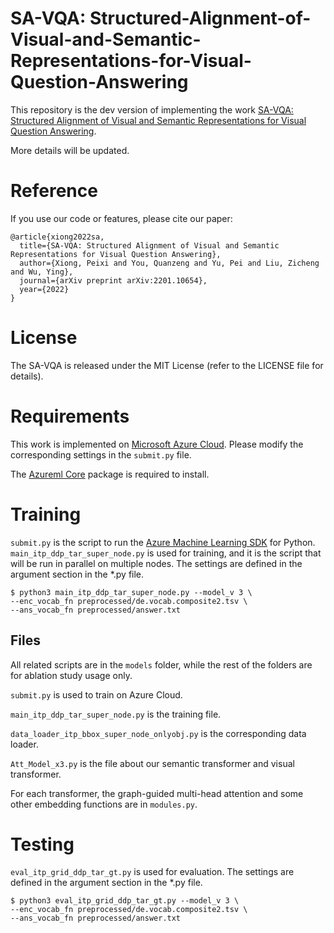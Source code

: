 # SA-VQA: Structured-Alignment-of-Visual-and-Semantic-Representations-for-Visual-Question-Answering

This repository is the dev version of implementing the work [SA-VQA: Structured Alignment of Visual and Semantic Representations for Visual Question Answering](https://arxiv.org/pdf/2201.10654.pdf). 

More details will be updated.

# Reference
If you use our code or features, please cite our paper:
```
@article{xiong2022sa,
  title={SA-VQA: Structured Alignment of Visual and Semantic Representations for Visual Question Answering},
  author={Xiong, Peixi and You, Quanzeng and Yu, Pei and Liu, Zicheng and Wu, Ying},
  journal={arXiv preprint arXiv:2201.10654},
  year={2022}
}
```

# License
The SA-VQA is released under the MIT License (refer to the LICENSE file for details).

# Requirements
This work is implemented on [Microsoft Azure Cloud](https://azure.microsoft.com/en-us/). Please modify the corresponding settings in the ```submit.py``` file.

The [Azureml Core](https://docs.microsoft.com/en-us/python/api/azureml-core/azureml.core?view=azure-ml-py) package is required to install.

# Training
```submit.py``` is the script to run the [Azure Machine Learning SDK](https://docs.microsoft.com/en-us/python/api/overview/azure/ml/?view=azure-ml-py) for Python.
```main_itp_ddp_tar_super_node.py``` is used for training, and it is the script that will be run in parallel on multiple nodes. The settings are defined in the argument section in the *.py file.

```
$ python3 main_itp_ddp_tar_super_node.py --model_v 3 \
--enc_vocab_fn preprocessed/de.vocab.composite2.tsv \
--ans_vocab_fn preprocessed/answer.txt
```

## Files
All related scripts are in the ```models``` folder, while the rest of the folders are for ablation study usage only.

```submit.py``` is used to train on Azure Cloud.

```main_itp_ddp_tar_super_node.py``` is the training file.

```data_loader_itp_bbox_super_node_onlyobj.py``` is the corresponding data loader.

```Att_Model_x3.py``` is the file about our semantic transformer and visual transformer.

For each transformer, the graph-guided multi-head attention and some other embedding functions are in ```modules.py```.

# Testing
```eval_itp_grid_ddp_tar_gt.py``` is used for evaluation. The settings are defined in the argument section in the *.py file.


```
$ python3 eval_itp_grid_ddp_tar_gt.py --model_v 3 \
--enc_vocab_fn preprocessed/de.vocab.composite2.tsv \
--ans_vocab_fn preprocessed/answer.txt
```
